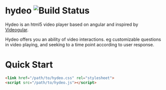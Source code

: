# hydeo ![Build Status](https://travis-ci.org/centsent/hydeo.svg?branch=master)
Hydeo is an html5 video player based on angular and inspired by [Videogular](https://github.com/2fdevs/videogular). 


Hydeo offers you an ability of video interactions. eg customizable questions in video playing, and seeking to a time point according to user response.

# Quick Start

```html
<link href="/path/to/hydeo.css" rel="stylesheet">
<script src="/path/to/hydeo.js"></script>
```
